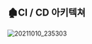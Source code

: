 ## 🏚CI / CD 아키텍쳐
![20211010_235303](https://user-images.githubusercontent.com/66551410/136701235-baed4eeb-70e6-47ba-bfe2-cdcd8e07e8f6.png)
